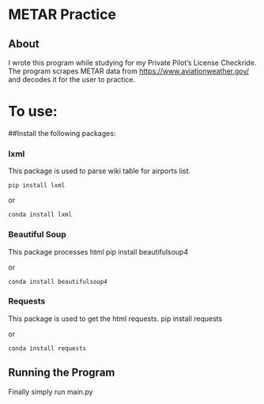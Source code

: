 # METAR Practice

## About
I wrote this program while studying for my Private Pilot’s License  Checkride. The program scrapes METAR data from https://www.aviationweather.gov/ and decodes it for the user to practice.

# To use:

##Install the following packages:         

### lxml 
This package is used to parse wiki table for airports list.

    pip install lxml

or

    conda install lxml


### Beautiful Soup 
This package processes html
    pip install beautifulsoup4

or

    conda install beautifulsoup4


### Requests
This package is used to get the html requests.
    pip install requests

or

    conda install requests


## Running the Program
Finally simply run main.py
